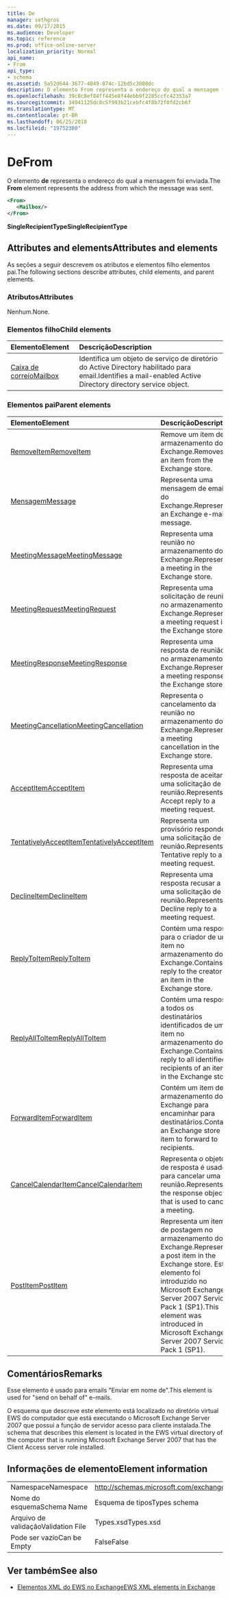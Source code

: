 ```yaml
---
title: De
manager: sethgros
ms.date: 09/17/2015
ms.audience: Developer
ms.topic: reference
ms.prod: office-online-server
localization_priority: Normal
api_name:
- From
api_type:
- schema
ms.assetid: 5a52d644-3677-4049-874c-12bd5c3080dc
description: O elemento From representa o endereço do qual a mensagem foi enviada.
ms.openlocfilehash: 39c8c8ef84ff445e8f44ebb9f2285ccfc42353a7
ms.sourcegitcommit: 34041125dc8c5f993b21cebfc4f8b72f0fd2cb6f
ms.translationtype: MT
ms.contentlocale: pt-BR
ms.lasthandoff: 06/25/2018
ms.locfileid: "19752380"
---
```

# <a name="from"></a><span data-ttu-id="f9405-103">De</span><span class="sxs-lookup"><span data-stu-id="f9405-103">From</span></span>

<span data-ttu-id="f9405-104">O elemento **de** representa o endereço do qual a mensagem foi enviada.</span><span class="sxs-lookup"><span data-stu-id="f9405-104">The **From** element represents the address from which the message was sent.</span></span> 
  
```xml
<From>
   <Mailbox/>
</From>
```

 <span data-ttu-id="f9405-105">**SingleRecipientType**</span><span class="sxs-lookup"><span data-stu-id="f9405-105">**SingleRecipientType**</span></span>
## <a name="attributes-and-elements"></a><span data-ttu-id="f9405-106">Attributes and elements</span><span class="sxs-lookup"><span data-stu-id="f9405-106">Attributes and elements</span></span>

<span data-ttu-id="f9405-107">As seções a seguir descrevem os atributos e elementos filho elementos pai.</span><span class="sxs-lookup"><span data-stu-id="f9405-107">The following sections describe attributes, child elements, and parent elements.</span></span>
  
### <a name="attributes"></a><span data-ttu-id="f9405-108">Atributos</span><span class="sxs-lookup"><span data-stu-id="f9405-108">Attributes</span></span>

<span data-ttu-id="f9405-109">Nenhum.</span><span class="sxs-lookup"><span data-stu-id="f9405-109">None.</span></span>
  
### <a name="child-elements"></a><span data-ttu-id="f9405-110">Elementos filho</span><span class="sxs-lookup"><span data-stu-id="f9405-110">Child elements</span></span>

|<span data-ttu-id="f9405-111">**Elemento**</span><span class="sxs-lookup"><span data-stu-id="f9405-111">**Element**</span></span>|<span data-ttu-id="f9405-112">**Descrição**</span><span class="sxs-lookup"><span data-stu-id="f9405-112">**Description**</span></span>|
|:-----|:-----|
|[<span data-ttu-id="f9405-113">Caixa de correio</span><span class="sxs-lookup"><span data-stu-id="f9405-113">Mailbox</span></span>](mailbox.md) <br/> |<span data-ttu-id="f9405-114">Identifica um objeto de serviço de diretório do Active Directory habilitado para email.</span><span class="sxs-lookup"><span data-stu-id="f9405-114">Identifies a mail-enabled Active Directory directory service object.</span></span>  <br/> |
   
### <a name="parent-elements"></a><span data-ttu-id="f9405-115">Elementos pai</span><span class="sxs-lookup"><span data-stu-id="f9405-115">Parent elements</span></span>

|<span data-ttu-id="f9405-116">**Elemento**</span><span class="sxs-lookup"><span data-stu-id="f9405-116">**Element**</span></span>|<span data-ttu-id="f9405-117">**Descrição**</span><span class="sxs-lookup"><span data-stu-id="f9405-117">**Description**</span></span>|
|:-----|:-----|
|[<span data-ttu-id="f9405-118">RemoveItem</span><span class="sxs-lookup"><span data-stu-id="f9405-118">RemoveItem</span></span>](removeitem.md) <br/> |<span data-ttu-id="f9405-119">Remove um item de armazenamento do Exchange.</span><span class="sxs-lookup"><span data-stu-id="f9405-119">Removes an item from the Exchange store.</span></span>  <br/> |
|[<span data-ttu-id="f9405-120">Mensagem</span><span class="sxs-lookup"><span data-stu-id="f9405-120">Message</span></span>](message-ex15websvcsotherref.md) <br/> |<span data-ttu-id="f9405-121">Representa uma mensagem de email do Exchange.</span><span class="sxs-lookup"><span data-stu-id="f9405-121">Represents an Exchange e-mail message.</span></span>  <br/> |
|[<span data-ttu-id="f9405-122">MeetingMessage</span><span class="sxs-lookup"><span data-stu-id="f9405-122">MeetingMessage</span></span>](meetingmessage.md) <br/> |<span data-ttu-id="f9405-123">Representa uma reunião no armazenamento do Exchange.</span><span class="sxs-lookup"><span data-stu-id="f9405-123">Represents a meeting in the Exchange store.</span></span>  <br/> |
|[<span data-ttu-id="f9405-124">MeetingRequest</span><span class="sxs-lookup"><span data-stu-id="f9405-124">MeetingRequest</span></span>](meetingrequest.md) <br/> |<span data-ttu-id="f9405-125">Representa uma solicitação de reunião no armazenamento do Exchange.</span><span class="sxs-lookup"><span data-stu-id="f9405-125">Represents a meeting request in the Exchange store.</span></span>  <br/> |
|[<span data-ttu-id="f9405-126">MeetingResponse</span><span class="sxs-lookup"><span data-stu-id="f9405-126">MeetingResponse</span></span>](meetingresponse.md) <br/> |<span data-ttu-id="f9405-127">Representa uma resposta de reunião no armazenamento do Exchange.</span><span class="sxs-lookup"><span data-stu-id="f9405-127">Represents a meeting response in the Exchange store.</span></span>  <br/> |
|[<span data-ttu-id="f9405-128">MeetingCancellation</span><span class="sxs-lookup"><span data-stu-id="f9405-128">MeetingCancellation</span></span>](meetingcancellation.md) <br/> |<span data-ttu-id="f9405-129">Representa o cancelamento da reunião no armazenamento do Exchange.</span><span class="sxs-lookup"><span data-stu-id="f9405-129">Represents a meeting cancellation in the Exchange store.</span></span>  <br/> |
|[<span data-ttu-id="f9405-130">AcceptItem</span><span class="sxs-lookup"><span data-stu-id="f9405-130">AcceptItem</span></span>](acceptitem.md) <br/> |<span data-ttu-id="f9405-131">Representa uma resposta de aceitar a uma solicitação de reunião.</span><span class="sxs-lookup"><span data-stu-id="f9405-131">Represents an Accept reply to a meeting request.</span></span>  <br/> |
|[<span data-ttu-id="f9405-132">TentativelyAcceptItem</span><span class="sxs-lookup"><span data-stu-id="f9405-132">TentativelyAcceptItem</span></span>](tentativelyacceptitem.md) <br/> |<span data-ttu-id="f9405-133">Representa um provisório responde a uma solicitação de reunião.</span><span class="sxs-lookup"><span data-stu-id="f9405-133">Represents a Tentative reply to a meeting request.</span></span>  <br/> |
|[<span data-ttu-id="f9405-134">DeclineItem</span><span class="sxs-lookup"><span data-stu-id="f9405-134">DeclineItem</span></span>](declineitem.md) <br/> |<span data-ttu-id="f9405-135">Representa uma resposta recusar a uma solicitação de reunião.</span><span class="sxs-lookup"><span data-stu-id="f9405-135">Represents a Decline reply to a meeting request.</span></span>  <br/> |
|[<span data-ttu-id="f9405-136">ReplyToItem</span><span class="sxs-lookup"><span data-stu-id="f9405-136">ReplyToItem</span></span>](replytoitem.md) <br/> |<span data-ttu-id="f9405-137">Contém uma resposta para o criador de um item no armazenamento do Exchange.</span><span class="sxs-lookup"><span data-stu-id="f9405-137">Contains a reply to the creator of an item in the Exchange store.</span></span>  <br/> |
|[<span data-ttu-id="f9405-138">ReplyAllToItem</span><span class="sxs-lookup"><span data-stu-id="f9405-138">ReplyAllToItem</span></span>](replyalltoitem.md) <br/> |<span data-ttu-id="f9405-139">Contém uma resposta a todos os destinatários identificados de um item no armazenamento do Exchange.</span><span class="sxs-lookup"><span data-stu-id="f9405-139">Contains a reply to all identified recipients of an item in the Exchange store.</span></span>  <br/> |
|[<span data-ttu-id="f9405-140">ForwardItem</span><span class="sxs-lookup"><span data-stu-id="f9405-140">ForwardItem</span></span>](forwarditem.md) <br/> |<span data-ttu-id="f9405-141">Contém um item de armazenamento do Exchange para encaminhar para destinatários.</span><span class="sxs-lookup"><span data-stu-id="f9405-141">Contains an Exchange store item to forward to recipients.</span></span>  <br/> |
|[<span data-ttu-id="f9405-142">CancelCalendarItem</span><span class="sxs-lookup"><span data-stu-id="f9405-142">CancelCalendarItem</span></span>](cancelcalendaritem.md) <br/> |<span data-ttu-id="f9405-143">Representa o objeto de resposta é usado para cancelar uma reunião.</span><span class="sxs-lookup"><span data-stu-id="f9405-143">Represents the response object that is used to cancel a meeting.</span></span>  <br/> |
|[<span data-ttu-id="f9405-144">PostItem</span><span class="sxs-lookup"><span data-stu-id="f9405-144">PostItem</span></span>](postitem.md) <br/> |<span data-ttu-id="f9405-145">Representa um item de postagem no armazenamento do Exchange.</span><span class="sxs-lookup"><span data-stu-id="f9405-145">Represents a post item in the Exchange store.</span></span> <span data-ttu-id="f9405-146">Este elemento foi introduzido no Microsoft Exchange Server 2007 Service Pack 1 (SP1).</span><span class="sxs-lookup"><span data-stu-id="f9405-146">This element was introduced in Microsoft Exchange Server 2007 Service Pack 1 (SP1).</span></span>  <br/> |
   
## <a name="remarks"></a><span data-ttu-id="f9405-147">Comentários</span><span class="sxs-lookup"><span data-stu-id="f9405-147">Remarks</span></span>

<span data-ttu-id="f9405-148">Esse elemento é usado para emails "Enviar em nome de".</span><span class="sxs-lookup"><span data-stu-id="f9405-148">This element is used for "send on behalf of" e-mails.</span></span>
  
<span data-ttu-id="f9405-149">O esquema que descreve este elemento está localizado no diretório virtual EWS do computador que está executando o Microsoft Exchange Server 2007 que possui a função de servidor acesso para cliente instalada.</span><span class="sxs-lookup"><span data-stu-id="f9405-149">The schema that describes this element is located in the EWS virtual directory of the computer that is running Microsoft Exchange Server 2007 that has the Client Access server role installed.</span></span>
  
## <a name="element-information"></a><span data-ttu-id="f9405-150">Informações de elemento</span><span class="sxs-lookup"><span data-stu-id="f9405-150">Element information</span></span>

|||
|:-----|:-----|
|<span data-ttu-id="f9405-151">Namespace</span><span class="sxs-lookup"><span data-stu-id="f9405-151">Namespace</span></span>  <br/> |http://schemas.microsoft.com/exchange/services/2006/types  <br/> |
|<span data-ttu-id="f9405-152">Nome do esquema</span><span class="sxs-lookup"><span data-stu-id="f9405-152">Schema Name</span></span>  <br/> |<span data-ttu-id="f9405-153">Esquema de tipos</span><span class="sxs-lookup"><span data-stu-id="f9405-153">Types schema</span></span>  <br/> |
|<span data-ttu-id="f9405-154">Arquivo de validação</span><span class="sxs-lookup"><span data-stu-id="f9405-154">Validation File</span></span>  <br/> |<span data-ttu-id="f9405-155">Types.xsd</span><span class="sxs-lookup"><span data-stu-id="f9405-155">Types.xsd</span></span>  <br/> |
|<span data-ttu-id="f9405-156">Pode ser vazio</span><span class="sxs-lookup"><span data-stu-id="f9405-156">Can be Empty</span></span>  <br/> |<span data-ttu-id="f9405-157">False</span><span class="sxs-lookup"><span data-stu-id="f9405-157">False</span></span>  <br/> |
   
## <a name="see-also"></a><span data-ttu-id="f9405-158">Ver também</span><span class="sxs-lookup"><span data-stu-id="f9405-158">See also</span></span>



- [<span data-ttu-id="f9405-159">Elementos XML do EWS no Exchange</span><span class="sxs-lookup"><span data-stu-id="f9405-159">EWS XML elements in Exchange</span></span>](ews-xml-elements-in-exchange.md)


